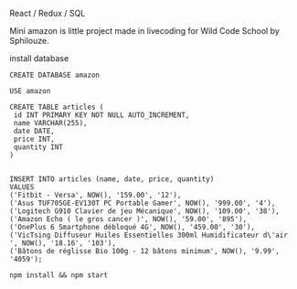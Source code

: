 
React / Redux / SQL

Mini amazon is little project made in livecoding for Wild Code School by Sphilouze.

install database
```
CREATE DATABASE amazon

USE amazon

CREATE TABLE articles (
 id INT PRIMARY KEY NOT NULL AUTO_INCREMENT,
 name VARCHAR(255),
 date DATE,
 price INT,
 quantity INT
)


INSERT INTO articles (name, date, price, quantity)
VALUES
('Fitbit - Versa', NOW(), '159.00', '12'),
('Asus TUF705GE-EV130T PC Portable Gamer', NOW(), '999.00', '4'),
('Logitech G910 Clavier de jeu Mécanique', NOW(), '109.00', '38'),
('Amazon Echo ( le gros cancer )', NOW(), '59.00', '895'),
('OnePlus 6 Smartphone débloqué 4G', NOW(), '459.00', '30'),
('VicTsing Diffuseur Huiles Essentielles 300ml Humidificateur d\'air ', NOW(), '18.16', '103'),
('Bâtons de réglisse Bio 100g - 12 bâtons minimum', NOW(), '9.99', '4059');
```

```
npm install && npm start
```
